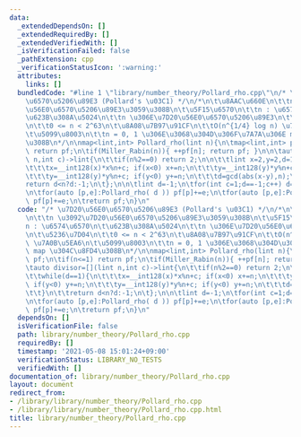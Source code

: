 ```yaml
---
data:
  _extendedDependsOn: []
  _extendedRequiredBy: []
  _extendedVerifiedWith: []
  _isVerificationFailed: false
  _pathExtension: cpp
  _verificationStatusIcon: ':warning:'
  attributes:
    links: []
  bundledCode: "#line 1 \"library/number_theory/Pollard_rho.cpp\"\n/* \u7D20\u56E0\
    \u6570\u5206\u89E3 (Pollard's \u03C1) */\n/*\n\t\u8AAC\u660E\n\t\tn \u3092\u7D20\
    \u56E0\u6570\u5206\u89E3\u3059\u308B\n\t\u5F15\u6570\n\t\tn : \u6574\u6570\n\t\
    \u623B\u308A\u5024\n\t\tn \u306E\u7D20\u56E0\u6570\u5206\u89E3\n\t\u5236\u7D04\
    \n\t\t0 <= n < 2^63\n\t\u8A08\u7B97\u91CF\n\t\tO(n^{1/4} log n) \u7A0B\u5EA6\n\
    \t\u5099\u8003\n\t\tn = 0, 1 \u306E\u3068\u304D\u306F\u7A7A\u306E map \u304C\u8FD4\
    \u308B\n*/\n\nmap<lint,int> Pollard_rho(lint n){\n\tmap<lint,int> pf;\n\tif(n<=1)\
    \ return pf;\n\tif(Miller_Rabin(n)){ ++pf[n]; return pf; }\n\n\tauto divisor=[](lint\
    \ n,int c)->lint{\n\t\tif(n%2==0) return 2;\n\n\t\tlint x=2,y=2,d=1;\n\t\twhile(d==1){\n\
    \t\t\tx=__int128(x)*x%n+c; if(x<0) x+=n;\n\t\t\ty=__int128(y)*y%n+c; if(y<0) y+=n;\n\
    \t\t\ty=__int128(y)*y%n+c; if(y<0) y+=n;\n\t\t\td=gcd(abs(x-y),n);\n\t\t}\n\t\t\
    return d<n?d:-1;\n\t};\n\n\tlint d=-1;\n\tfor(int c=1;d==-1;c++) d=divisor(n,c);\n\
    \n\tfor(auto [p,e]:Pollard_rho( d )) pf[p]+=e;\n\tfor(auto [p,e]:Pollard_rho(n/d))\
    \ pf[p]+=e;\n\treturn pf;\n}\n"
  code: "/* \u7D20\u56E0\u6570\u5206\u89E3 (Pollard's \u03C1) */\n/*\n\t\u8AAC\u660E\
    \n\t\tn \u3092\u7D20\u56E0\u6570\u5206\u89E3\u3059\u308B\n\t\u5F15\u6570\n\t\t\
    n : \u6574\u6570\n\t\u623B\u308A\u5024\n\t\tn \u306E\u7D20\u56E0\u6570\u5206\u89E3\
    \n\t\u5236\u7D04\n\t\t0 <= n < 2^63\n\t\u8A08\u7B97\u91CF\n\t\tO(n^{1/4} log n)\
    \ \u7A0B\u5EA6\n\t\u5099\u8003\n\t\tn = 0, 1 \u306E\u3068\u304D\u306F\u7A7A\u306E\
    \ map \u304C\u8FD4\u308B\n*/\n\nmap<lint,int> Pollard_rho(lint n){\n\tmap<lint,int>\
    \ pf;\n\tif(n<=1) return pf;\n\tif(Miller_Rabin(n)){ ++pf[n]; return pf; }\n\n\
    \tauto divisor=[](lint n,int c)->lint{\n\t\tif(n%2==0) return 2;\n\n\t\tlint x=2,y=2,d=1;\n\
    \t\twhile(d==1){\n\t\t\tx=__int128(x)*x%n+c; if(x<0) x+=n;\n\t\t\ty=__int128(y)*y%n+c;\
    \ if(y<0) y+=n;\n\t\t\ty=__int128(y)*y%n+c; if(y<0) y+=n;\n\t\t\td=gcd(abs(x-y),n);\n\
    \t\t}\n\t\treturn d<n?d:-1;\n\t};\n\n\tlint d=-1;\n\tfor(int c=1;d==-1;c++) d=divisor(n,c);\n\
    \n\tfor(auto [p,e]:Pollard_rho( d )) pf[p]+=e;\n\tfor(auto [p,e]:Pollard_rho(n/d))\
    \ pf[p]+=e;\n\treturn pf;\n}\n"
  dependsOn: []
  isVerificationFile: false
  path: library/number_theory/Pollard_rho.cpp
  requiredBy: []
  timestamp: '2021-05-08 15:01:24+09:00'
  verificationStatus: LIBRARY_NO_TESTS
  verifiedWith: []
documentation_of: library/number_theory/Pollard_rho.cpp
layout: document
redirect_from:
- /library/library/number_theory/Pollard_rho.cpp
- /library/library/number_theory/Pollard_rho.cpp.html
title: library/number_theory/Pollard_rho.cpp
---
```


